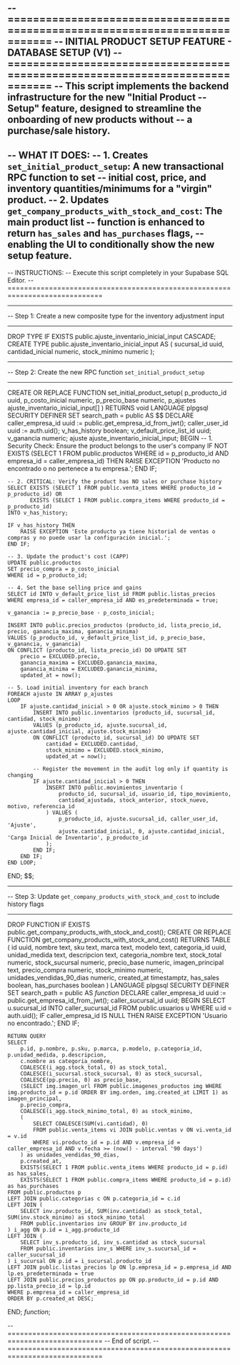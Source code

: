 -- =============================================================================
-- INITIAL PRODUCT SETUP FEATURE - DATABASE SETUP (V1)
-- =============================================================================
-- This script implements the backend infrastructure for the new "Initial Product
-- Setup" feature, designed to streamline the onboarding of new products without
-- a purchase/sale history.
--
-- WHAT IT DOES:
-- 1. Creates `set_initial_product_setup`: A new transactional RPC function to set
--    initial cost, price, and inventory quantities/minimums for a "virgin" product.
-- 2. Updates `get_company_products_with_stock_and_cost`: The main product list
--    function is enhanced to return `has_sales` and `has_purchases` flags,
--    enabling the UI to conditionally show the new setup feature.
--
-- INSTRUCTIONS:
-- Execute this script completely in your Supabase SQL Editor.
-- =============================================================================

-- -----------------------------------------------------------------------------
-- Step 1: Create a new composite type for the inventory adjustment input
-- -----------------------------------------------------------------------------
DROP TYPE IF EXISTS public.ajuste_inventario_inicial_input CASCADE;
CREATE TYPE public.ajuste_inventario_inicial_input AS (
    sucursal_id uuid,
    cantidad_inicial numeric,
    stock_minimo numeric
);

-- -----------------------------------------------------------------------------
-- Step 2: Create the new RPC function `set_initial_product_setup`
-- -----------------------------------------------------------------------------
CREATE OR REPLACE FUNCTION set_initial_product_setup(
    p_producto_id uuid,
    p_costo_inicial numeric,
    p_precio_base numeric,
    p_ajustes ajuste_inventario_inicial_input[]
)
RETURNS void
LANGUAGE plpgsql
SECURITY DEFINER
SET search_path = public
AS $$
DECLARE
    caller_empresa_id uuid := public.get_empresa_id_from_jwt();
    caller_user_id uuid := auth.uid();
    v_has_history boolean;
    v_default_price_list_id uuid;
    v_ganancia numeric;
    ajuste ajuste_inventario_inicial_input;
BEGIN
    -- 1. Security Check: Ensure the product belongs to the user's company
    IF NOT EXISTS (SELECT 1 FROM public.productos WHERE id = p_producto_id AND empresa_id = caller_empresa_id) THEN
        RAISE EXCEPTION 'Producto no encontrado o no pertenece a tu empresa.';
    END IF;

    -- 2. CRITICAL: Verify the product has NO sales or purchase history
    SELECT EXISTS (SELECT 1 FROM public.venta_items WHERE producto_id = p_producto_id) OR
           EXISTS (SELECT 1 FROM public.compra_items WHERE producto_id = p_producto_id)
    INTO v_has_history;

    IF v_has_history THEN
        RAISE EXCEPTION 'Este producto ya tiene historial de ventas o compras y no puede usar la configuración inicial.';
    END IF;

    -- 3. Update the product's cost (CAPP)
    UPDATE public.productos
    SET precio_compra = p_costo_inicial
    WHERE id = p_producto_id;

    -- 4. Set the base selling price and gains
    SELECT id INTO v_default_price_list_id FROM public.listas_precios WHERE empresa_id = caller_empresa_id AND es_predeterminada = true;
    
    v_ganancia := p_precio_base - p_costo_inicial;

    INSERT INTO public.precios_productos (producto_id, lista_precio_id, precio, ganancia_maxima, ganancia_minima)
    VALUES (p_producto_id, v_default_price_list_id, p_precio_base, v_ganancia, v_ganancia)
    ON CONFLICT (producto_id, lista_precio_id) DO UPDATE SET
        precio = EXCLUDED.precio,
        ganancia_maxima = EXCLUDED.ganancia_maxima,
        ganancia_minima = EXCLUDED.ganancia_minima,
        updated_at = now();

    -- 5. Load initial inventory for each branch
    FOREACH ajuste IN ARRAY p_ajustes
    LOOP
        IF ajuste.cantidad_inicial > 0 OR ajuste.stock_minimo > 0 THEN
            INSERT INTO public.inventarios (producto_id, sucursal_id, cantidad, stock_minimo)
            VALUES (p_producto_id, ajuste.sucursal_id, ajuste.cantidad_inicial, ajuste.stock_minimo)
            ON CONFLICT (producto_id, sucursal_id) DO UPDATE SET
                cantidad = EXCLUDED.cantidad,
                stock_minimo = EXCLUDED.stock_minimo,
                updated_at = now();
            
            -- Register the movement in the audit log only if quantity is changing
            IF ajuste.cantidad_inicial > 0 THEN
                INSERT INTO public.movimientos_inventario (
                    producto_id, sucursal_id, usuario_id, tipo_movimiento,
                    cantidad_ajustada, stock_anterior, stock_nuevo, motivo, referencia_id
                ) VALUES (
                    p_producto_id, ajuste.sucursal_id, caller_user_id, 'Ajuste',
                    ajuste.cantidad_inicial, 0, ajuste.cantidad_inicial, 'Carga Inicial de Inventario', p_producto_id
                );
            END IF;
        END IF;
    END LOOP;
END;
$$;


-- -----------------------------------------------------------------------------
-- Step 3: Update `get_company_products_with_stock_and_cost` to include history flags
-- -----------------------------------------------------------------------------
DROP FUNCTION IF EXISTS public.get_company_products_with_stock_and_cost();
CREATE OR REPLACE FUNCTION get_company_products_with_stock_and_cost()
RETURNS TABLE (
    id uuid,
    nombre text,
    sku text,
    marca text,
    modelo text,
    categoria_id uuid,
    unidad_medida text,
    descripcion text,
    categoria_nombre text,
    stock_total numeric,
    stock_sucursal numeric,
    precio_base numeric,
    imagen_principal text,
    precio_compra numeric,
    stock_minimo numeric,
    unidades_vendidas_90_dias numeric,
    created_at timestamptz,
    has_sales boolean,
    has_purchases boolean
)
LANGUAGE plpgsql
SECURITY DEFINER
SET search_path = public
AS $function$
DECLARE
    caller_empresa_id uuid := public.get_empresa_id_from_jwt();
    caller_sucursal_id uuid;
BEGIN
    SELECT u.sucursal_id INTO caller_sucursal_id FROM public.usuarios u WHERE u.id = auth.uid();
    IF caller_empresa_id IS NULL THEN RAISE EXCEPTION 'Usuario no encontrado.'; END IF;

    RETURN QUERY
    SELECT
        p.id, p.nombre, p.sku, p.marca, p.modelo, p.categoria_id, p.unidad_medida, p.descripcion,
        c.nombre as categoria_nombre,
        COALESCE(i_agg.stock_total, 0) as stock_total,
        COALESCE(i_sucursal.stock_sucursal, 0) as stock_sucursal,
        COALESCE(pp.precio, 0) as precio_base,
        (SELECT img.imagen_url FROM public.imagenes_productos img WHERE img.producto_id = p.id ORDER BY img.orden, img.created_at LIMIT 1) as imagen_principal,
        p.precio_compra,
        COALESCE(i_agg.stock_minimo_total, 0) as stock_minimo,
        (
            SELECT COALESCE(SUM(vi.cantidad), 0)
            FROM public.venta_items vi JOIN public.ventas v ON vi.venta_id = v.id
            WHERE vi.producto_id = p.id AND v.empresa_id = caller_empresa_id AND v.fecha >= (now() - interval '90 days')
        ) as unidades_vendidas_90_dias,
        p.created_at,
        EXISTS(SELECT 1 FROM public.venta_items WHERE producto_id = p.id) as has_sales,
        EXISTS(SELECT 1 FROM public.compra_items WHERE producto_id = p.id) as has_purchases
    FROM public.productos p
    LEFT JOIN public.categorias c ON p.categoria_id = c.id
    LEFT JOIN (
        SELECT inv.producto_id, SUM(inv.cantidad) as stock_total, SUM(inv.stock_minimo) as stock_minimo_total
        FROM public.inventarios inv GROUP BY inv.producto_id
    ) i_agg ON p.id = i_agg.producto_id
    LEFT JOIN (
        SELECT inv_s.producto_id, inv_s.cantidad as stock_sucursal
        FROM public.inventarios inv_s WHERE inv_s.sucursal_id = caller_sucursal_id
    ) i_sucursal ON p.id = i_sucursal.producto_id
    LEFT JOIN public.listas_precios lp ON lp.empresa_id = p.empresa_id AND lp.es_predeterminada = true
    LEFT JOIN public.precios_productos pp ON pp.producto_id = p.id AND pp.lista_precio_id = lp.id
    WHERE p.empresa_id = caller_empresa_id
    ORDER BY p.created_at DESC;
END;
$function$;

-- =============================================================================
-- End of script.
-- =============================================================================